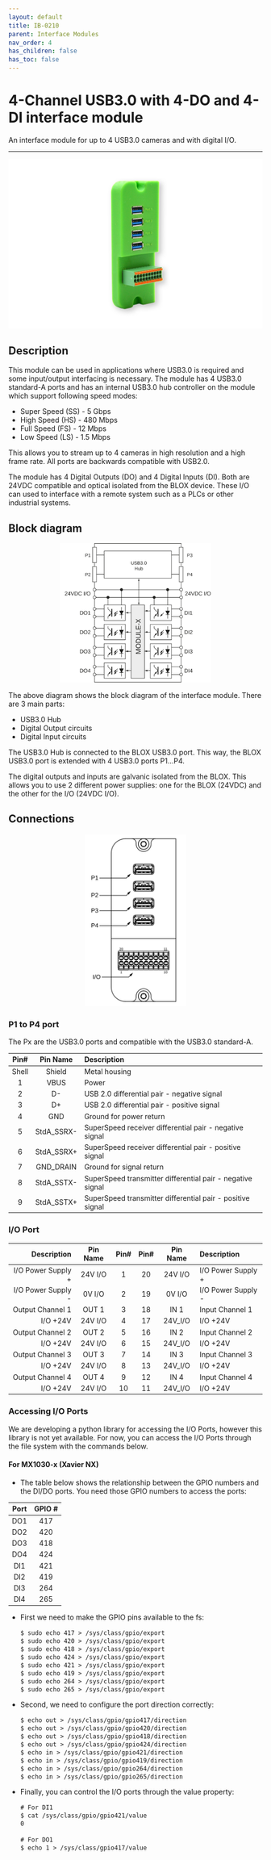 ```yaml
---
layout: default
title: IB-0210 
parent: Interface Modules
nav_order: 4
has_children: false
has_toc: false
---
```


# 4-Channel USB3.0 with 4-DO and 4-DI interface module

An interface module for up to 4 USB3.0 cameras and with digital I/O.

---

<p align="center">
<img src="/assets/images/pages/interface-blox/IB-0210/IB-0210.png">
</p>

## Description

This module can be used in applications where USB3.0 is required and some input/output interfacing is necessary.
The module has 4 USB3.0 standard-A ports and has an internal USB3.0 hub controller on the module which support following speed modes:
* Super Speed (SS) - 5 Gbps
* High Speed (HS) - 480 Mbps
* Full Speed (FS) - 12 Mbps
* Low Speed (LS) - 1.5 Mbps

This allows you to stream up to 4 cameras in high resolution and a high frame rate. All ports are backwards compatible with USB2.0.

The module has 4 Digital Outputs (DO) and 4 Digital Inputs (DI).
Both are 24VDC compatible and optical isolated from the BLOX device.
These I/O can used to interface with a remote system such as a PLCs or other industrial systems.

## Block diagram

<p align="center">
<img src="/assets/images/pages/interface-blox/IB-0200/IB-0200%20Blockdiagram.svg" width="300">
</p>

The above diagram shows the block diagram of the interface module. There are 3 main parts:
* USB3.0 Hub 
* Digital Output circuits
* Digital Input circuits

The USB3.0 Hub is connected to the BLOX USB3.0 port. 
This way, the BLOX USB3.0 port is extended with 4 USB3.0 ports P1...P4.

The digital outputs and inputs are galvanic isolated from the BLOX. 
This allows you to use 2 different power supplies: one for the BLOX (24VDC) and the other for the I/O (24VDC I/O).

## Connections

<p align="center">
<img src="/assets/images/pages/interface-blox/IB-0200/IB-0200%20Connections.svg" width="200">
</p>

### P1 to P4 port

The Px are the USB3.0 ports and compatible with the USB3.0 standard-A.


| Pin#  | Pin Name   | Description                                                |
|:-----:|:----------:|:-----------------------------------------------------------|
| Shell | Shield     | Metal housing                                              |
| 1     | VBUS       | Power                                                      |
| 2     | D-         | USB 2.0 differential pair - negative signal                |
| 3     | D+         | USB 2.0 differential pair - positive signal                |
| 4     | GND        | Ground for power return                                    |
| 5     | StdA_SSRX- | SuperSpeed receiver differential pair - negative signal    |
| 6     | StdA_SSRX+ | SuperSpeed receiver differential pair - positive signal    |
| 7     | GND_DRAIN  | Ground for signal return                                   |
| 8     | StdA_SSTX- | SuperSpeed transmitter differential pair - negative signal |
| 9     | StdA_SSTX+ | SuperSpeed transmitter differential pair - positive signal |

### I/O Port


| Description               | Pin Name | Pin# | Pin# | Pin Name  | Description               |
|--------------------------:|:--------:|:----:|:----:|:---------:|:--------------------------|
| I/O Power Supply +        | 24V I/O  | 1    | 20   | 24V I/O   | I/O Power Supply +        |
| I/O Power Supply -        | 0V I/O   | 2    | 19   | 0V I/O    | I/O Power Supply -        |
| Output Channel 1          | OUT 1    | 3    | 18   | IN 1      | Input Channel 1           |
| I/O +24V                  | 24V I/O  | 4    | 17   | 24V_I/O   | I/O +24V                  |
| Output Channel 2          | OUT 2    | 5    | 16   | IN 2      | Input Channel 2           |
| I/O +24V                  | 24V I/O  | 6    | 15   | 24V_I/O   | I/O +24V                  |
| Output Channel 3          | OUT 3    | 7    | 14   | IN 3      | Input Channel 3           |
| I/O +24V                  | 24V I/O  | 8    | 13   | 24V_I/O   | I/O +24V                  |
| Output Channel 4          | OUT 4    | 9    | 12   | IN 4      | Input Channel 4           |
| I/O +24V                  | 24V I/O  | 10   | 11   | 24V_I/O   | I/O +24V                  |


### Accessing I/O Ports

We are developing a python library for accessing the I/O Ports, however this library is not yet available.
For now, you can access the I/O Ports through the file system with the commands below.

#### For MX1030-x (Xavier NX)

* The table below shows the relationship between the GPIO numbers and the DI/DO ports. You need those GPIO numbers to access the ports:

| Port | GPIO # |
|:----:|:------:|
| DO1  | 417    |
| DO2  | 420    |
| DO3  | 418    |
| DO4  | 424    |
| DI1  | 421    |
| DI2  | 419    |
| DI3  | 264    |
| DI4  | 265    |

* First we need to make the GPIO pins available to the fs:
  
      $ sudo echo 417 > /sys/class/gpio/export
      $ sudo echo 420 > /sys/class/gpio/export
      $ sudo echo 418 > /sys/class/gpio/export
      $ sudo echo 424 > /sys/class/gpio/export
      $ sudo echo 421 > /sys/class/gpio/export
      $ sudo echo 419 > /sys/class/gpio/export
      $ sudo echo 264 > /sys/class/gpio/export
      $ sudo echo 265 > /sys/class/gpio/export

* Second, we need to configure the port direction correctly:

      $ echo out > /sys/class/gpio/gpio417/direction
      $ echo out > /sys/class/gpio/gpio420/direction
      $ echo out > /sys/class/gpio/gpio418/direction
      $ echo out > /sys/class/gpio/gpio424/direction
      $ echo in > /sys/class/gpio/gpio421/direction
      $ echo in > /sys/class/gpio/gpio419/direction
      $ echo in > /sys/class/gpio/gpio264/direction
      $ echo in > /sys/class/gpio/gpio265/direction

* Finally, you can control the I/O ports through the value property:

      # For DI1
      $ cat /sys/class/gpio/gpio421/value
      0
  
      # For DO1
      $ echo 1 > /sys/class/gpio417/value